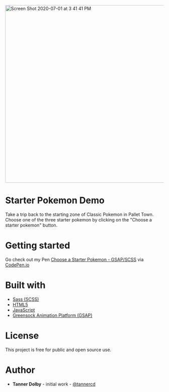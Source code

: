 <img width="563" alt="Screen Shot 2020-07-01 at 3 41 41 PM" src="https://user-images.githubusercontent.com/48612525/86298126-da0b4a80-bbb1-11ea-89e4-b9ab48528ecf.png">

# Starter Pokemon Demo

Take a trip back to the starting zone of Classic Pokemon in Pallet Town. Choose one of the three starter pokemon by clicking on the "Choose a starter pokemon" button.

# Getting started
Go check out my Pen [Choose a Starter Pokemon - GSAP/SCSS](https://codepen.io/spherical/pen/mdVqWRx) via [CodePen.io](https://codepen.io)

# Built with
* [Sass (SCSS)](https://sass-lang.com/)
* [HTML5](https://developer.mozilla.org/en-US/docs/Web/Guide/HTML/HTML5)
* [JavaScript](https://developer.mozilla.org/en-US/docs/Web/JavaScript)
* [Greensock Animation Platform (GSAP)](https://greensock.com/)

# License
This project is free for public and open source use.

# Author
* **Tanner Dolby** - initial work - [@tannercd](https://github.com/tannercd)

